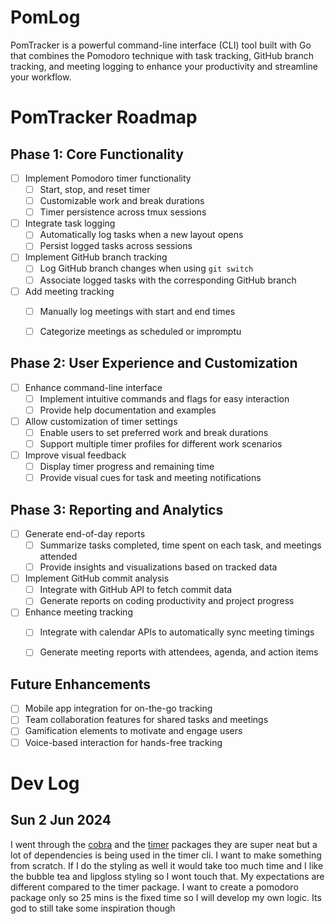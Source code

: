 # PomLog
PomTracker is a powerful command-line interface (CLI) tool built with Go that combines the Pomodoro technique with task tracking, GitHub branch tracking, and meeting logging to enhance your productivity and streamline your workflow.

# PomTracker Roadmap

## Phase 1: Core Functionality

- [ ] Implement Pomodoro timer functionality
  - [ ] Start, stop, and reset timer
  - [ ] Customizable work and break durations
  - [ ] Timer persistence across tmux sessions
- [ ] Integrate task logging
  - [ ] Automatically log tasks when a new layout opens
  - [ ] Persist logged tasks across sessions
- [ ] Implement GitHub branch tracking
  - [ ] Log GitHub branch changes when using `git switch`
  - [ ] Associate logged tasks with the corresponding GitHub branch
- [ ] Add meeting tracking
  - [ ] Manually log meetings with start and end times
  - [ ] Categorize meetings as scheduled or impromptu


## Phase 2: User Experience and Customization

- [ ] Enhance command-line interface
  - [ ] Implement intuitive commands and flags for easy interaction
  - [ ] Provide help documentation and examples
- [ ] Allow customization of timer settings
  - [ ] Enable users to set preferred work and break durations
  - [ ] Support multiple timer profiles for different work scenarios
- [ ] Improve visual feedback
  - [ ] Display timer progress and remaining time
  - [ ] Provide visual cues for task and meeting notifications

## Phase 3: Reporting and Analytics

- [ ] Generate end-of-day reports
  - [ ] Summarize tasks completed, time spent on each task, and meetings attended
  - [ ] Provide insights and visualizations based on tracked data
- [ ] Implement GitHub commit analysis
  - [ ] Integrate with GitHub API to fetch commit data
  - [ ] Generate reports on coding productivity and project progress
- [ ] Enhance meeting tracking
  - [ ] Integrate with calendar APIs to automatically sync meeting timings
  - [ ] Generate meeting reports with attendees, agenda, and action items


## Future Enhancements

- [ ] Mobile app integration for on-the-go tracking
- [ ] Team collaboration features for shared tasks and meetings
- [ ] Gamification elements to motivate and engage users
- [ ] Voice-based interaction for hands-free tracking

# Dev Log
## Sun 2 Jun 2024
I went through the [cobra](https://github.com/spf13/cobra) and the [timer](https://github.com/caarlos0/timer/tree/main) packages they are super neat but a lot of dependencies is being used in the timer cli. I want to make something from scratch. If I do the styling as well it would take too much time and I like the bubble tea and lipgloss styling so I wont touch that. My expectations are different compared to the timer package. I want to create a pomodoro package only so 25 mins is the fixed time so I will develop my own logic.  Its god to still take some inspiration though

